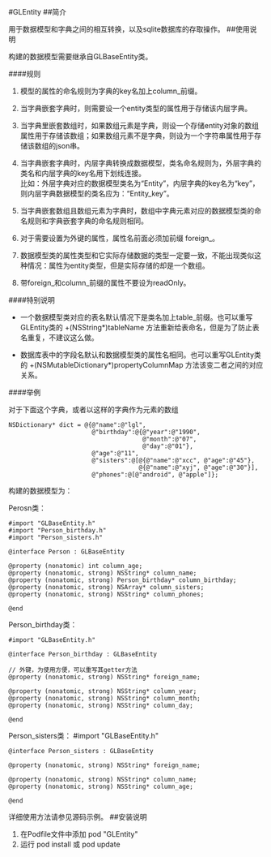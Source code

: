 #GLEntity
##简介

用于数据模型和字典之间的相互转换，以及sqlite数据库的存取操作。
##使用说明

构建的数据模型需要继承自GLBaseEntity类。
	
####规则

1. 模型的属性的命名规则为字典的key名加上column_前缀。


2. 当字典嵌套字典时，则需要设一个entity类型的属性用于存储该内层字典。


3. 当字典里嵌套数组时，如果数组元素是字典，则设一个存储entity对象的数组属性用于存储该数组；如果数组元素不是字典，则设为一个字符串属性用于存储该数组的json串。

4. 当字典嵌套字典时，内层字典转换成数据模型，类名命名规则为，外层字典的类名和内层字典的key名用下划线连接。<br />比如：外层字典对应的数据模型类名为“Entity”，内层字典的key名为“key”，则内层字典数据模型的类名应为：“Entity_key”。

5. 当字典嵌套数组且数组元素为字典时，数组中字典元素对应的数据模型类的命名规则和字典嵌套字典的命名规则相同。

6. 对于需要设置为外键的属性，属性名前面必须加前缀 foreign_。

7. 数据模型类的属性类型和它实际存储数据的类型一定要一致，不能出现类似这种情况：属性为entity类型，但是实际存储的却是一个数组。

8. 带foreign_和column_前缀的属性不要设为readOnly。


####特别说明

* 一个数据模型类对应的表名默认情况下是类名加上table_前缀。也可以重写GLEntity类的 +(NSString*)tableName 方法重新给表命名，但是为了防止表名重复，不建议这么做。

* 数据库表中的字段名默认和数据模型类的属性名相同。也可以重写GLEntity类的 +(NSMutableDictionary*)propertyColumnMap 方法该变二者之间的对应关系。

####举例

对于下面这个字典，或者以这样的字典作为元素的数组

	NSDictionary* dict = @{@"name":@"lgl",
                           @"birthday":@{@"year":@"1990",
                                         @"month":@"07",
                                         @"day":@"01"},
                           @"age":@"11",
                           @"sisters":@[@{@"name":@"xcc", @"age":@"45"},
                                        @{@"name":@"xyj", @"age":@"30"}],
                           @"phones":@[@"android", @"apple"]};

构建的数据模型为：

Perosn类：
	
	#import "GLBaseEntity.h"
	#import "Person_birthday.h"
	#import "Person_sisters.h"

	@interface Person : GLBaseEntity
	
	@property (nonatomic) int column_age;
	@property (nonatomic, strong) NSString* column_name;
	@property (nonatomic, strong) Person_birthday* column_birthday;
	@property (nonatomic, strong) NSArray* column_sisters;
	@property (nonatomic, strong) NSString* column_phones;
	
	@end	
                           
Person_birthday类：	

	#import "GLBaseEntity.h"

	@interface Person_birthday : GLBaseEntity
	
	// 外键，为使用方便，可以重写其getter方法
	@property (nonatomic, strong) NSString* foreign_name;
	
	@property (nonatomic, strong) NSString* column_year;
	@property (nonatomic, strong) NSString* column_month;
	@property (nonatomic, strong) NSString* column_day;
	
	@end
             
Person_sisters类：
	#import "GLBaseEntity.h"

	@interface Person_sisters : GLBaseEntity
	
	@property (nonatomic, strong) NSString* foreign_name;
	
	@property (nonatomic, strong) NSString* column_name;
	@property (nonatomic, strong) NSString* column_age;
	
	@end              


详细使用方法请参见源码示例。
##安装说明

1. 在Podfile文件中添加 pod "GLEntity"
2. 运行 pod install 或 pod update
